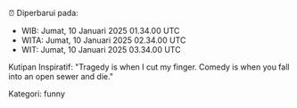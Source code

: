 ⏰ Diperbarui pada:
- WIB: Jumat, 10 Januari 2025 01.34.00 UTC
- WITA: Jumat, 10 Januari 2025 02.34.00 UTC
- WIT: Jumat, 10 Januari 2025 03.34.00 UTC

Kutipan Inspiratif:
"Tragedy is when I cut my finger. Comedy is when you fall into an open sewer and die."


Kategori: funny

